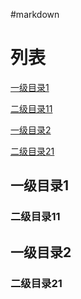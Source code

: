 #markdown

# 列表

[一级目录1](#一级目录1)

[二级目录11](#二级目录11)

[一级目录2](#一级目录2)

[二级目录21](#二级目录21)

## 一级目录1

### 二级目录11

## 一级目录2

### 二级目录21
